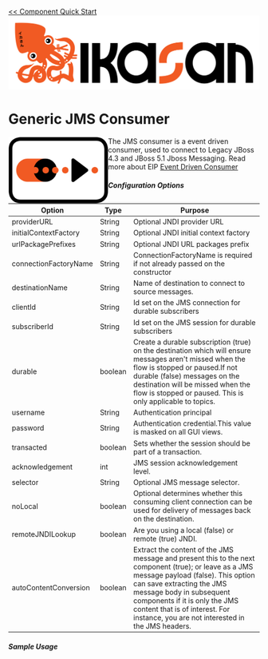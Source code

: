 [<< Component Quick Start](../../Readme.md)
![IKASAN](../../../developer/docs/quickstart-images/Ikasan-title-transparent.png)
# Generic JMS Consumer

<img src="../../../developer/docs/quickstart-images/event-driven-consumer.png" width="200px" align="left">The JMS consumer is a event driven consumer, used to connect to Legacy JBoss 4.3 and JBoss 5.1 Jboss Messaging.
Read more about EIP [Event Driven Consumer](http://www.enterpriseintegrationpatterns.com/patterns/messaging/EventDrivenConsumer.html)
<br/>

##### Configuration Options

| Option | Type | Purpose |
| --- | --- | --- |
| providerURL | String | Optional JNDI provider URL |
| initialContextFactory | String | Optional JNDI initial context factory |
| urlPackagePrefixes | String | Optional JNDI URL packages prefix |
| connectionFactoryName | String | ConnectionFactoryName is required if not already passed on the constructor |
| destinationName | String | Name of destination to connect to source messages. |
| clientId | String | Id set on the JMS connection for durable subscribers |
| subscriberId | String | Id set on the JMS session for durable subscribers |
| durable | boolean | Create a durable subscription (true) on the destination which will ensure messages aren&#39;t missed when the flow is stopped or paused.If not durable (false) messages on the destination will be missed when the flow is stopped or paused. This is only applicable to topics. |
| username | String | Authentication principal |
| password | String | Authentication credential.This value is masked on all GUI views. |
| transacted | boolean | Sets whether the session should be part of a transaction. |
| acknowledgement | int | JMS session acknowledgement level. |
| selector | String | Optional JMS message selector. |
| noLocal | boolean | Optional determines whether this consuming client connection can be used for delivery of messages back on the destination. |
| remoteJNDILookup | boolean | Are you using a local (false) or remote (true) JNDI. |
| autoContentConversion | boolean | Extract the content of the JMS message and present this to the next component (true); or leave as a JMS message payload (false). This option can save extracting the JMS message body in subsequent components if it is only the JMS content that is of interest. For instance, you are not interested in the JMS headers. |

##### Sample Usage

